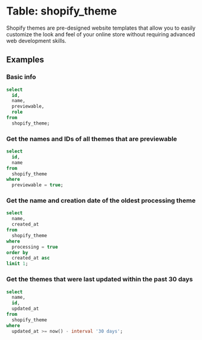 # Table: shopify_theme

Shopify themes are pre-designed website templates that allow you to easily customize the look and feel of your online store without requiring advanced web development skills.

## Examples

### Basic info

```sql
select
  id,
  name,
  previewable,
  role
from
  shopify_theme;
```

### Get the names and IDs of all themes that are previewable

```sql
select
  id,
  name
from
  shopify_theme
where
  previewable = true;
```

### Get the name and creation date of the oldest processing theme

```sql
select 
  name,
  created_at
from 
  shopify_theme
where
  processing = true
order by
  created_at asc
limit 1;
```

### Get the themes that were last updated within the past 30 days

```sql
select
  name,
  id,
  updated_at
from
  shopify_theme
where
  updated_at >= now() - interval '30 days';
```
